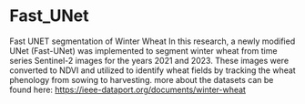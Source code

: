 # Fast_UNet
Fast UNET segmentation of Winter Wheat
In this research, a newly modified UNet (Fast-UNet) was implemented to segment winter wheat from time series Sentinel-2 images for the years 2021 and 2023. 
These images were converted to NDVI and utilized to identify wheat fields by tracking the wheat phenology from sowing to harvesting. 
more about the datasets can be found here:
https://ieee-dataport.org/documents/winter-wheat
